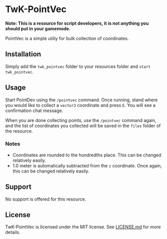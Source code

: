 # TwK-PointVec

**Note: This is a resource for script developers, it is not anything you should put in your gamemode.**

PointVec is a simple utiliy for bulk collection of coordinates.

## Installation

Simply add the `twk_pointvec` folder to your resources folder and `start twk_pointvec`.

## Usage

Start PointDev using the `/pointvec` command. Once running, stand where you would like to collect a `vector3` coordinate and press `E`. You will see a confirmation chat message.

When you are done collecting points, use the `/pointvec` command again, and the list of coordinates you collected will be saved in the `files` folder of the resource.

### Notes

* Coordinates are rounded to the hundredths place. This can be changed relatively easily.
* 1.0 meter is automatically subtracted from the `z` coordinate. Once again, this can be changed relatively easily.

## Support

No support is offered for this resource.

## License

TwK-PointVec is licensed under the MIT license. See [LICENSE.md](LICENSE.md) for more details.